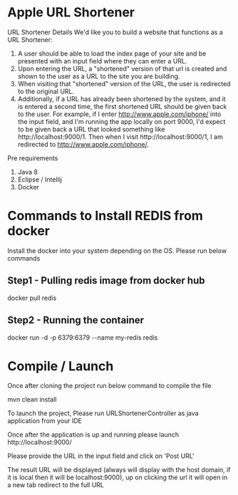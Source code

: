 # Apple URL Shortener

URL Shortener Details
We'd like you to build a website that functions as a URL Shortener:
1. A user should be able to load the index page of your site and be presented with an input field where they can enter a URL.
2. Upon entering the URL, a "shortened" version of that url is created and shown to the user as a URL to the site you are building.
3. When visiting that "shortened" version of the URL, the user is redirected to the original URL.
4. Additionally, if a URL has already been shortened by the system, and it is entered a second time, the first shortened URL should be given back to the user.
   For example, if I enter http://www.apple.com/iphone/ into the input field, and I'm running the app locally on port 9000, I'd expect to be given back a URL that looked something like http://localhost:9000/1. Then when I visit http://localhost:9000/1, I am redirected to http://www.apple.com/iphone/.


Pre requirements
1. Java 8
2. Eclipse / Intellij
3. Docker

# Commands to Install REDIS from docker
Install the docker into your system depending on the OS. Please run below commands
## Step1 - Pulling redis image from docker hub
docker pull redis
## Step2 - Running the container
docker run -d -p 6379:6379 --name my-redis redis


# Compile / Launch

Once after cloning the project run below command to compile the file

mvn clean install

To launch the project, Please run URLShortenerController as java application from your IDE

Once after the application is up and running please launch http://localhost:9000/

Please provide the URL in the input field and click on 'Post URL'

The result URL will be displayed (always will display with the host domain, if it is local then it will be localhost:9000), up on clicking the url it will open in a new tab redirect to the full URL


